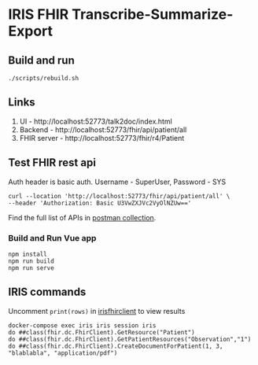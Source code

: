 # IRIS FHIR Transcribe-Summarize-Export

## Build and run
```
./scripts/rebuild.sh
```

## Links

1. UI - http://localhost:52773/talk2doc/index.html
2. Backend - http://localhost:52773/fhir/api/patient/all
3. FHIR server - http://localhost:52773/fhir/r4/Patient

## Test FHIR rest api

Auth header is basic auth. Username - SuperUser, Password - SYS

```
curl --location 'http://localhost:52773/fhir/api/patient/all' \
--header 'Authorization: Basic U3VwZXJVc2VyOlNZUw=='
```

Find the full list of APIs in [postman collection](other/IRIS-FHIR-Talk2Doc.postman_collection.json).

### Build and Run Vue app

```
npm install
npm run build
npm run serve
```

## IRIS commands
Uncomment `print(rows)` in [irisfhirclient](src/python/irisfhirclient.py) to view results
```
docker-compose exec iris iris session iris
do ##class(fhir.dc.FhirClient).GetResource("Patient")
do ##class(fhir.dc.FhirClient).GetPatientResources("Observation","1")
do ##class(fhir.dc.FhirClient).CreateDocumentForPatient(1, 3, "blablabla", "application/pdf")
```